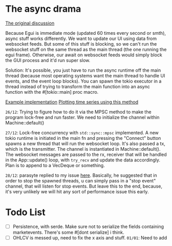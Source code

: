 # The async drama
[The original discussion](https://github.com/emilk/egui/discussions/521)

Because Egui is immediate mode (updated 60 times every second or smth), async stuff works differently.
We want to update our UI using data from websocket feeds. But some of this stuff is blocking, so we can't run
the websocket stuff on the same thread as the main thread (the one running the egui frame). Otherwise, our await on websocket feeds would simply block the GUI process and it'd run super slow.

Solution: 
It's possible, you just have to run the async runtime off the main thread (because most operating systems want the main thread to handle UI events, and the event loop blocks). You can spawn the tokio executor in a thread instead of trying to transform the main function into an async function with the #[tokio::main] proc macro.

[Example implementation](https://github.com/parasyte/egui-tokio-example/blob/main/src/main.rs)
[Plotting time series using this method](https://github.com/mikael-nilsson-github/egui-alpaca-crypto-trading/blob/main/src/app.rs)

`26/12`: Trying to figure how to do it via the MPSC method to make the program lock-free and run faster. We need to initialize the channel within Machine::default()

`27/12`: Lock-free concurrency with `std::sync::mpsc` implemented. A new tokio runtime is initiated in the main fn and pressing the "Connect" button spawns a new thread that will run the websocket loop. It's also passed a tx, which is the transmitter. The channel is instantiated in Machine::default(). The websocket messages are passed to the rx, receiver that will be handled in the App::update() loop, with `try_recv` and update the data accordingly. 
Plan is to append to a VecDeque<BoxElem> or something.

`28/12`: parasyte replied to my issue [here](https://github.com/parasyte/egui-tokio-example/issues/1). Basically, he suggested that in order to stop the spawned threads, u can simply pass in a "stop event" channel, that will listen for stop events. But leave this to the end, because, it's very unlikely we will hit any sort of performance issue this early. 


# Todo List
- [ ] Persistence, with serde. Make sure not to serialize the fields containing marketevents. There's some #[dont serialize] i think.
- [ ] OHLCV is messed up, need to fix the x axis and stuff.
`01/01`: Need to add